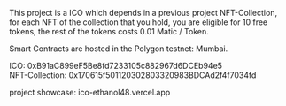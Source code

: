 This project is a ICO which depends in a previous project NFT-Collection, for each NFT of the collection that you hold, you are eligible for 10 free tokens, the rest of the tokens costs 0.01 Matic / Token.

Smart Contracts are hosted in the Polygon testnet: Mumbai.

ICO: 0xB91aC899eF5Be8fd7233105c882967d6DCEb94e5<br>
NFT-Collection: 0x170615f501120302803320983BDCAd2f4f7034fd

project showcase: ico-ethanol48.vercel.app
